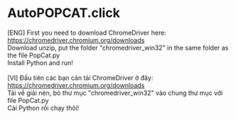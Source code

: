 # AutoPOPCAT.click
[ENG] First you need to download ChromeDriver here: https://chromedriver.chromium.org/downloads
<br>
Download unzip, put the folder "chromedriver_win32" in the same folder as the file PopCat.py
<br>
Install Python and run!
<br>
<br>
[VI] Đầu tiên các bạn cản tải ChromeDriver ở đây: https://chromedriver.chromium.org/downloads
<br>
Tải về giải nén, bỏ thư mục "chromedriver_win32" vào chung thư mục với file PopCat.py
<br>
Cài Python rồi chạy thôi!
